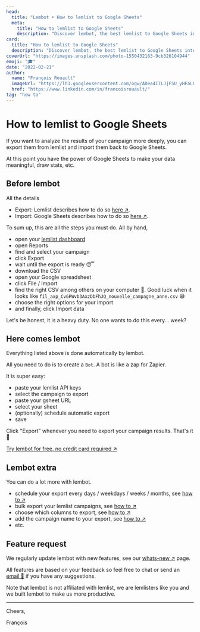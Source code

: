 ```yaml
---
head:
  title: "Lembot • How to lemlist to Google Sheets"
  meta:
    title: "How to lemlist to Google Sheets"
    description: "Discover lembot, the best lemlist to Google Sheets integration. Made for lemlisters by lemlisters"
card:
  title: "How to lemlist to Google Sheets"
  description: "Discover lembot, the best lemlist to Google Sheets integration. Made for lemlisters by lemlisters."
coverUrl: "https://images.unsplash.com/photo-1550432163-9cb326104944"
emoji: "🎓"
date: "2022-02-21"
author:
  name: "François Rouault"
  imageUrl: "https://lh3.googleusercontent.com/ogw/ADea4I7LJjF5U_yHFaLQIoNCysLkiEHPLHnWKxj0i1SadVY=s32-c-mo"
  href: "https://www.linkedin.com/in/francoisrouault/"
tag: "how to"
---
```


# How to lemlist to Google Sheets

If you want to analyze the results of your campaign more deeply, you can export them from lemlist and import them back to Google Sheets.

At this point you have the power of Google Sheets to make your data meaningful, draw stats, etc.

## Before lembot

All the details

- Export: Lemlist describes how to do so [here ↗️](https://help.lemlist.com/en/articles/4452750-export-my-campaign-results).
- Import: Google Sheets describes how to do so [here ↗️](https://support.google.com/docs/answer/40608).

To sum up, this are all the steps you must do. All by hand,

- open your [lemlist dashboard](https://app.lemlist.com)
- open Reports
- find and select your campaign
- click Export
- wait until the export is ready 😴
- download the CSV
- open your Google spreadsheet
- click File / Import
- find the right CSV among others on your computer 🤯. Good luck when it looks like `fil_axp_CvGPWvb3AxzDbFhJQ_nouvelle_campagne_anne.csv` 😅
- choose the right options for your import
- and finally, click Import data

Let's be honest, it is a heavy duty. No one wants to do this every... week?

## Here comes lembot

Everything listed above is done automatically by lembot.

All you need to do is to create a `Bot`. A bot is like a zap for Zapier.

It is super easy:

- paste your lemlist API keys
- select the campaign to export
- paste your gsheet URL
- select your sheet
- (optionally) schedule automatic export
- save

Click "Export" whenever you need to export your campaign results. That's it 🎉

[Try lembot for free, no credit card required ↗️](https://lembot.com/signup)

## Lembot extra

You can do a lot more with lembot.

- schedule your export every days / weekdays / weeks / months, see [how to ↗️](https://lembot.com/blog/schedule-exports)
- bulk export your lemlist campaigns, see [how to ↗️](https://lembot.com/blog/bulk-export-your-lemlist-campaigns)
- choose which columns to export, see [how to ↗️](https://lembot.com/blog/keep-your-lemlist-export-minimalist-and-consistent)
- add the campaign name to your export, see [how to ↗️](https://lembot.com/blog/add-the-campaign-name-in-your-export)
- etc.

## Feature request

We regularly update lembot with new features, see our [whats-new ↗️](https://lembot.com/whats-new) page.

All features are based on your feedback so feel free to chat or send an [email 📧](francois@lembot.com) if you have any suggestions.

Note that lembot is not affiliated with lemlist, we are lemlisters like you and we built lembot to make us more productive.

---

Cheers,

François
